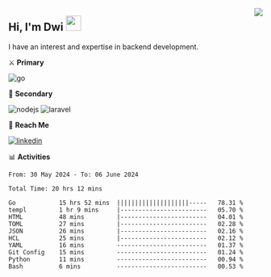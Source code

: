 [<img src="https://komarev.com/ghpvc/?username=masred&color=green&style=flat-square&label=Profile+Views" align="right">](github.com/masred)

## Hi, I'm Dwi <img src="https://raw.githubusercontent.com/MartinHeinz/MartinHeinz/master/wave.gif" width="30px">

I have an interest and expertise in backend development.

⚔️ **Primary**

![go](https://img.shields.io/badge/---?logo=go&label=Golang&style=social)

🔪 **Secondary**

![nodejs](https://img.shields.io/badge/---?logo=node.js&label=Node.js&style=social&logoColor=green)
![laravel](https://img.shields.io/badge/---?logo=laravel&label=Laravel&style=social)

🔗 **Reach Me**

[![linkedin](https://img.shields.io/badge/---?logo=linkedin&label=LinkedIn&style=social)](https://linkedin.com/in/dwifitriyanto)

📊 **Activities**

<!--START_SECTION:waka-->

```all_time
From: 30 May 2024 - To: 06 June 2024

Total Time: 20 hrs 12 mins

Go            15 hrs 52 mins  ||||||||||||||||||||-----   78.31 %
templ         1 hr 9 mins     |------------------------   05.70 %
HTML          48 mins         |------------------------   04.01 %
TOML          27 mins         |------------------------   02.28 %
JSON          26 mins         |------------------------   02.16 %
HCL           25 mins         |------------------------   02.12 %
YAML          16 mins         -------------------------   01.37 %
Git Config    15 mins         -------------------------   01.24 %
Python        11 mins         -------------------------   00.94 %
Bash          6 mins          -------------------------   00.53 %
```

<!--END_SECTION:waka-->
